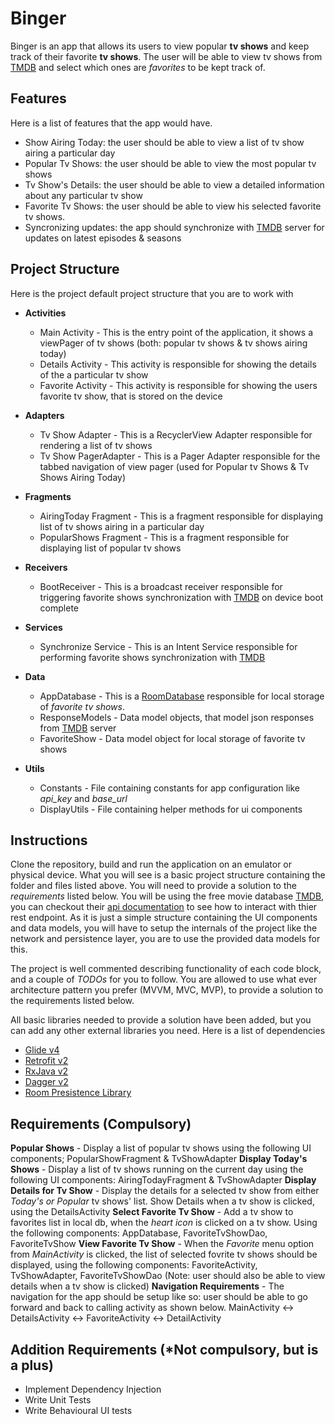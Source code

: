 # Binger

Binger is an app that allows its users to view popular **tv shows** and keep track of their favorite **tv shows**. 
The user will be able to view tv shows from [TMDB](https://www.themoviedb.org/) and select which ones are *favorites* to be kept track of.

## Features
Here is a list of features that the app would have.

- Show Airing Today: the user should be able to view a list of tv show airing a particular day
- Popular Tv Shows: the user should be able to view the most popular tv shows
- Tv Show's Details: the user should be able to view a detailed information about any particular tv show
- Favorite Tv Shows: the user should be able to view his selected favorite tv shows.
- Syncronizing updates: the app should synchronize with [TMDB](https://www.themoviedb.org/) server for updates on latest episodes & seasons


## Project Structure
Here is the project default project structure that you are to work with

* __Activities__
    * Main Activity - This is the entry point of the application, it shows a viewPager of tv shows (both: popular tv shows & tv shows airing today)
    * Details Activity - This activity is responsible for showing the details of the a particular tv show
    * Favorite Activity - This activity is responsible for showing the users favorite tv show, that is stored on the device

* __Adapters__
    * Tv Show Adapter - This is a RecyclerView Adapter responsible for rendering a list of tv shows
    * Tv Show PagerAdapter - This is a Pager Adapter responsible for the tabbed navigation of view pager (used for Popular tv Shows & Tv Shows Airing Today)

* __Fragments__
    * AiringToday Fragment - This is a fragment responsible for displaying list of tv shows airing in a particular day
    * PopularShows Fragment - This is a fragment responsible for displaying list of popular tv shows

* __Receivers__
    * BootReceiver - This is a broadcast receiver responsible for triggering favorite shows synchronization with [TMDB](https://www.themoviedb.org/) on device boot complete

* __Services__
    * Synchronize Service - This is an Intent Service responsible for performing favorite shows synchronization with [TMDB](https://www.themoviedb.org/) 

* __Data__
    * AppDatabase - This is a [RoomDatabase]() responsible for local storage of *favorite tv shows*.
    * ResponseModels - Data model objects, that model json responses from [TMDB](https://www.themoviedb.org/) server
    * FavoriteShow - Data model object for local storage of favorite tv shows

* __Utils__
    * Constants - File containing constants for app configuration like *api_key* and *base_url*
    * DisplayUtils - File containing helper methods for ui components

    
## Instructions
Clone the repository, build and run the application on an emulator or physical device. What you will see is a basic project structure containing the folder and files listed above. You will need to provide a solution to the *requirements* listed below. You will be using the free movie database [TMDB](https://www.themoviedb.org/), you can checkout their [api documentation](https://www.themoviedb.org/documentation/api) to see how to interact with thier rest endpoint. As it is just a simple structure containing the UI components and data models, you will have to setup the internals of the project like the network and persistence layer, you are to use the provided data models for this.

The project is well commented describing functionality of each code block, and a couple of *TODOs* for you to follow. You are allowed to use what ever architecture pattern you prefer (MVVM, MVC, MVP), to provide a solution to the requirements listed below.

All basic libraries needed to provide a solution have been added, but you can add any other external libraries you need. 
Here is a list of dependencies
- [Glide v4](https://bumptech.github.io/glide/)
- [Retrofit v2](https://square.github.io/retrofit/)
- [RxJava v2](https://github.com/ReactiveX/RxJava)
- [Dagger v2](https://github.com/google/dagger)
- [Room Presistence Library](https://developer.android.com/topic/libraries/architecture/room)

## Requirements (Compulsory)
__Popular Shows__ - Display a list of popular tv shows using the following UI components; PopularShowFragment & TvShowAdapter
__Display Today's Shows__ - Display a list of tv shows running on the current day using the following UI components: AiringTodayFragment & TvShowAdapter
__Display Details for Tv Show__ - Display the details for a selected tv show from either *Today's or Popular* tv shows' list. Show Details when a tv show is clicked, using the DetailsActivity
__Select Favorite Tv Show__ - Add a tv show to favorites list in local db, when the *heart icon* is clicked on a tv show. Using the following components: AppDatabase, FavoriteTvShowDao, FavoriteTvShow
__View Favorite Tv Show__ - When the *Favorite* menu option from *MainActivity* is clicked, the list of selected fovrite tv shows should be displayed, using the following components: FavoriteActivity, TvShowAdapter, FavoriteTvShowDao (Note: user should also be able to view details when a tv show is clicked)
__Navigation Requirements__ - The navigation for the app should be setup like so: user should be able to go forward and back to calling activity as shown below.
    MainActivity
        <-> DetailsActivity 
        <-> FavoriteActivity <-> DetailActivity

## Addition Requirements (*Not compulsory, but is a plus)
- Implement Dependency Injection
- Write Unit Tests
- Write Behavioural UI tests